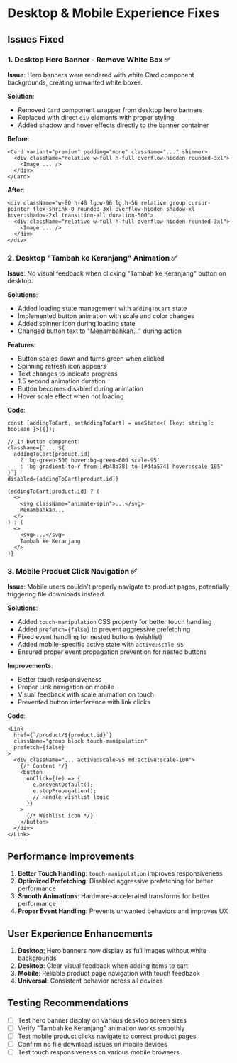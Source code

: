 # Desktop & Mobile Experience Fixes

## Issues Fixed

### 1. Desktop Hero Banner - Remove White Box ✅
**Issue**: Hero banners were rendered with white Card component backgrounds, creating unwanted white boxes.

**Solution**: 
- Removed `Card` component wrapper from desktop hero banners
- Replaced with direct `div` elements with proper styling
- Added shadow and hover effects directly to the banner container

**Before**:
```tsx
<Card variant="premium" padding="none" className="..." shimmer>
  <div className="relative w-full h-full overflow-hidden rounded-3xl">
    <Image ... />
  </div>
</Card>
```

**After**:
```tsx
<div className="w-80 h-48 lg:w-96 lg:h-56 relative group cursor-pointer flex-shrink-0 rounded-3xl overflow-hidden shadow-xl hover:shadow-2xl transition-all duration-500">
  <div className="relative w-full h-full overflow-hidden rounded-3xl">
    <Image ... />
  </div>
</div>
```

### 2. Desktop "Tambah ke Keranjang" Animation ✅
**Issue**: No visual feedback when clicking "Tambah ke Keranjang" button on desktop.

**Solutions**:
- Added loading state management with `addingToCart` state
- Implemented button animation with scale and color changes
- Added spinner icon during loading state
- Changed button text to "Menambahkan..." during action

**Features**:
- Button scales down and turns green when clicked
- Spinning refresh icon appears
- Text changes to indicate progress
- 1.5 second animation duration
- Button becomes disabled during animation
- Hover scale effect when not loading

**Code**:
```tsx
const [addingToCart, setAddingToCart] = useState<{ [key: string]: boolean }>({});

// In button component:
className={`... ${
  addingToCart[product.id] 
    ? 'bg-green-500 hover:bg-green-600 scale-95' 
    : 'bg-gradient-to-r from-[#b48a78] to-[#d4a574] hover:scale-105'
}`}
disabled={addingToCart[product.id]}

{addingToCart[product.id] ? (
  <>
    <svg className="animate-spin">...</svg>
    Menambahkan...
  </>
) : (
  <>
    <svg>...</svg>
    Tambah ke Keranjang
  </>
)}
```

### 3. Mobile Product Click Navigation ✅
**Issue**: Mobile users couldn't properly navigate to product pages, potentially triggering file downloads instead.

**Solutions**:
- Added `touch-manipulation` CSS property for better touch handling
- Added `prefetch={false}` to prevent aggressive prefetching
- Fixed event handling for nested buttons (wishlist)
- Added mobile-specific active state with `active:scale-95`
- Ensured proper event propagation prevention for nested buttons

**Improvements**:
- Better touch responsiveness
- Proper Link navigation on mobile
- Visual feedback with scale animation on touch
- Prevented button interference with link clicks

**Code**:
```tsx
<Link
  href={`/product/${product.id}`}
  className="group block touch-manipulation"
  prefetch={false}
>
  <div className="... active:scale-95 md:active:scale-100">
    {/* Content */}
    <button 
      onClick={(e) => {
        e.preventDefault();
        e.stopPropagation();
        // Handle wishlist logic
      }}
    >
      {/* Wishlist icon */}
    </button>
  </div>
</Link>
```

## Performance Improvements

1. **Better Touch Handling**: `touch-manipulation` improves responsiveness
2. **Optimized Prefetching**: Disabled aggressive prefetching for better performance
3. **Smooth Animations**: Hardware-accelerated transforms for better performance
4. **Proper Event Handling**: Prevents unwanted behaviors and improves UX

## User Experience Enhancements

1. **Desktop**: Hero banners now display as full images without white backgrounds
2. **Desktop**: Clear visual feedback when adding items to cart
3. **Mobile**: Reliable product page navigation with touch feedback
4. **Universal**: Consistent behavior across all devices

## Testing Recommendations

- [ ] Test hero banner display on various desktop screen sizes
- [ ] Verify "Tambah ke Keranjang" animation works smoothly
- [ ] Test mobile product clicks navigate to correct product pages
- [ ] Confirm no file download issues on mobile devices
- [ ] Test touch responsiveness on various mobile browsers 